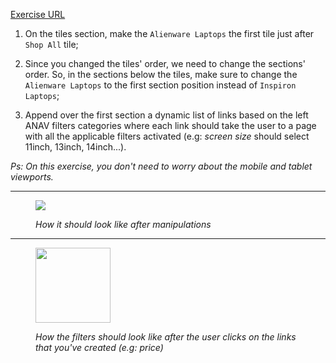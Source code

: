 [Exercise URL](https://www.dell.com/en-us/shop/dell-laptops/sc/laptops)

1. On the tiles section, make the `Alienware Laptops` the first tile just after `Shop All` tile;

2. Since you changed the tiles' order, we need to change the sections' order. So, in the sections below the tiles, make sure to change the `Alienware Laptops` to the first section position instead of `Inspiron Laptops`;

3. Append over the first section a dynamic list of links based on the left ANAV filters categories where each link should take the user to a page with all the applicable filters activated (e.g: _screen size_ should select 11inch, 13inch, 14inch...).

_Ps: On this exercise, you don't need to worry about the mobile and tablet viewports._

***

<figure>
    <img src="https://github.com/tntdevs/interview-survey/blob/master/img/exercise-02-1.JPG">
    <p><em>How it should look like after manipulations</em></p>
</figure>

***

<figure>
    <img src="https://github.com/tntdevs/interview-survey/blob/master/img/exercise-02-2.JPG" height="120">
    <p><em>How the filters should look like after the user clicks on the links that you've created (e.g: price)</em></p>
</figure>